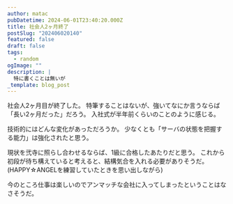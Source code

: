 ```yaml
---
author: matac
pubDatetime: 2024-06-01T23:40:20.000Z
title: 社会人2ヶ月終了
postSlug: "202406020140"
featured: false
draft: false
tags:
  - random
ogImage: ""
description: |
  特に書くことは無いが
_template: blog_post
---
```


社会人2ヶ月目が終了した。
特筆することはないが、強いてなにか言うならば「長い2ヶ月だった」だろう。
入社式が半年前くらいのことのように感じる。

技術的にはどんな変化があっただろうか。
少なくとも「サーバの状態を把握する能力」は強化されたと思う。

現状を弐寺に照らし合わせるならば、1級に合格したあたりだと思う。
これから初段が待ち構えていると考えると、結構気合を入れる必要がありそうだ。
(HAPPY☆ANGELを練習していたときを思い出しながら)

今のところ仕事は楽しいのでアンマッチな会社に入ってしまったということはなさそうだ。
